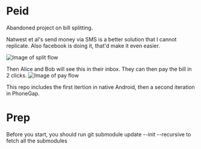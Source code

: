 Peid
====

Abandoned project on bill splitting.

Natwest et al's send money via SMS is a better solution that I cannot replicate.
Also facebook is doing it, that'd make it even easier.

![Image of split flow](http://i.imgur.com/Dl2DUcd.gif)

Then Alice and Bob will see this in their inbox. They can then pay the bill in 2 clicks.
![Image of pay flow](http://i.imgur.com/PjfDL9v.gif)

This repo includes the first itertion in native Android, then a second iteration in PhoneGap.

# Prep
Before you start, you should run
    git submodule update --init --recursive
to fetch all the submodules

